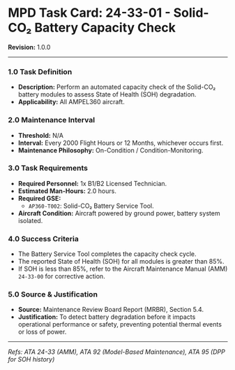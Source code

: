 # MPD Task Card: 24-33-01 - Solid-CO₂ Battery Capacity Check
**Revision:** 1.0.0

---
### 1.0 Task Definition
- **Description:** Perform an automated capacity check of the Solid-CO₂ battery modules to assess State of Health (SOH) degradation.
- **Applicability:** All AMPEL360 aircraft.

### 2.0 Maintenance Interval
- **Threshold:** N/A
- **Interval:** Every 2000 Flight Hours or 12 Months, whichever occurs first.
- **Maintenance Philosophy:** On-Condition / Condition-Monitoring.

### 3.0 Task Requirements
- **Required Personnel:** 1x B1/B2 Licensed Technician.
- **Estimated Man-Hours:** 2.0 hours.
- **Required GSE:**
  - `AP360-T002`: Solid-CO₂ Battery Service Tool.
- **Aircraft Condition:** Aircraft powered by ground power, battery system isolated.

### 4.0 Success Criteria
- The Battery Service Tool completes the capacity check cycle.
- The reported State of Health (SOH) for all modules is greater than 85%.
- If SOH is less than 85%, refer to the Aircraft Maintenance Manual (AMM) `24-33-00` for corrective action.

### 5.0 Source & Justification
- **Source:** Maintenance Review Board Report (MRBR), Section 5.4.
- **Justification:** To detect battery degradation before it impacts operational performance or safety, preventing potential thermal events or loss of power.

---
*Refs: ATA 24-33 (AMM), ATA 92 (Model-Based Maintenance), ATA 95 (DPP for SOH history)*
